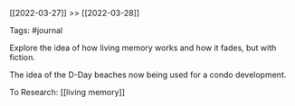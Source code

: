 [[2022-03-27]]  >>  [[2022-03-28]]

Tags: #journal 

Explore the idea of how living memory works and how it fades, but with fiction.

The idea of the D-Day beaches now being used for a condo development.



To Research:
[[living memory]]